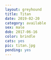```yaml
---
layout: greyhound
title: Titan
date: 2019-02-20
category: available
sex: male
dob: 2017-06-16
color: brindle
cats: yes
pic: titan.jpg
pending: yes
---
```


